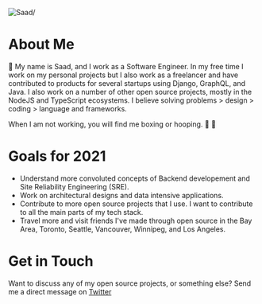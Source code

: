<p><img src=https://komarev.com/ghpvc/?username=saadbenn alt=Saad/></p>

# About Me
👋 My name is Saad, and I work as a Software Engineer. In my free time I work on my personal projects but I also work as a freelancer and have contributed to products for several startups using Django, GraphQL, and Java. I also work on a number of other open source projects, mostly in the NodeJS and TypeScript ecosystems. I believe solving problems > design > coding > language and frameworks.

When I am not working, you will find me boxing or hooping. 🥊 🏀  

# Goals for 2021
+ Understand more convoluted concepts of Backend developement and Site Reliability Engineering (SRE). 
+ Work on architectural designs and data intensive applications. 
+ Contribute to more open source projects that I use. I want to contribute to all the main parts of my tech stack.
+ Travel more and visit friends I've made through open source in the Bay Area, Toronto, Seattle, Vancouver, Winnipeg, and Los Angeles.

# Get in Touch
Want to discuss any of my open source projects, or something else? Send me a direct message on [Twitter](https://twitter.com/mooesaad)










